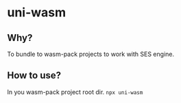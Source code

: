 # uni-wasm

## Why?
To bundle to wasm-pack projects to work with SES engine.

## How to use?
In you wasm-pack project root dir.
`npx uni-wasm`

